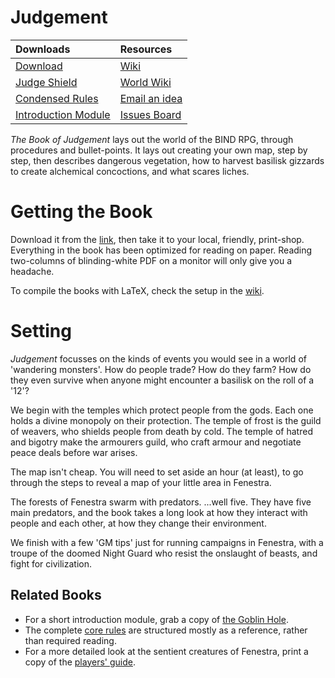 # Judgement

|             Downloads                |         Resources             |
|:-------------------------------------|:------------------------------|
| [Download][judgement]                | [Wiki][wiki]                  | 
| [Judge Shield][shield]               | [World Wiki][fenwiki]         |
| [Condensed Rules][rules]             | [Email an idea][issues email] |
| [Introduction Module][goblin hole]   | [Issues Board][board]         |

*The Book of Judgement* lays out the world of the BIND RPG, through procedures and bullet-points.
It lays out creating your own map, step by step, then describes dangerous vegetation, how to harvest basilisk gizzards to create alchemical concoctions, and what scares liches.

# Getting the Book

Download it from the [link][judgement], then take it to your local, friendly, print-shop.
Everything in the book has been optimized for reading on paper.
Reading two-columns of blinding-white PDF on a monitor will only give you a headache.

To compile the books with LaTeX, check the setup in the [wiki][compiling].

# Setting

*Judgement* focusses on the kinds of events you would see in a world of 'wandering monsters'.
How do people trade?
How do they farm?
How do they even survive when anyone might encounter a basilisk on the roll of a '12'?

We begin with the temples which protect people from the gods.
Each one holds a divine monopoly on their protection.
The temple of frost is the guild of weavers, who shields people from death by cold.
The temple of hatred and bigotry make the armourers guild, who craft armour and negotiate peace deals before war arises.

The map isn't cheap.
You will need to set aside an hour (at least), to go through the steps to reveal a map of your little area in Fenestra.

The forests of Fenestra swarm with predators.
...well five.
They have five main predators, and the book takes a long look at how they interact with people and each other, at how they change their environment.

We finish with a few 'GM tips' just for running campaigns in Fenestra, with a troupe of the doomed Night Guard who resist the onslaught of beasts, and fight for civilization.

## Related Books

- For a short introduction module, grab a copy of [the Goblin Hole][goblin hole].
- The complete [core rules][core] are structured mostly as a reference, rather than required reading.
- For a more detailed look at the sentient creatures of Fenestra, print a copy of the [players' guide][stories].

[almanac]: https://gitlab.com/bindrpg/judgement/-/jobs/artifacts/master/raw/almanac.pdf?job=build
[rules]: https://gitlab.com/bindrpg/config/-/jobs/artifacts/master/raw/rules.pdf?job=build
[wiki]: https://gitlab.com/bindrpg/core/-/wikis/home
[fenwiki]: https://gitlab.com/bindrpg/aif/-/wikis/home
[compiling]: https://gitlab.com/bindrpg/core/-/wikis/dev/Compiling
[issues email]: mailto:contact-project+bindrpg-judgement-47918887-issue-@incoming.gitlab.com
[board]: https://gitlab.com/bindrpg/judgement/-/issues
[shield]: https://gitlab.com/bindrpg/metabind/-/jobs/artifacts/master/raw/complete/shield.pdf?job=build
[core]: https://gitlab.com/bindrpg/metabind/-/jobs/artifacts/master/raw/complete/Core_Rules.pdf?job=build
[stories]: https://gitlab.com/bindrpg/metabind/-/jobs/artifacts/master/raw/complete/Stories.pdf?job=build
[judgement]: https://gitlab.com/bindrpg/metabind/-/jobs/artifacts/master/raw/complete/Judgement.pdf?job=build
[goblin hole]: https://gitlab.com/bindrpg/aif/-/jobs/artifacts/master/raw/The_Goblin_Hole.pdf?job=build
